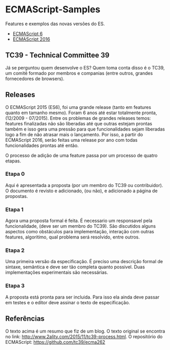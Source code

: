 # ECMAScript-Samples

Features e exemplos das novas versões do ES.

* [ECMAScript 6](./es6)
* [ECMAScript 2016](./es2016)

## TC39 - Technical Committee 39

Já se perguntou quem desenvolve o ES? Quem toma conta disso é o TC39, um comitê formado por membros e companias (entre outros, grandes fornecedores de browsers). 

## Releases

O ECMAScript 2015 (ES6), foi uma grande release (tanto em features quanto em tamanho mesmo). Foram 6 anos até estar totalmente pronta, (12/2009 - 07/2015). Entre os problemas de grandes releases temos: features finalizadas não são liberadas até que outras estejam prontas também e isso gera uma pressão para que funcionalidades sejam liberadas logo a fim de não atrasar mais o lançamento. Por isso, a partir do ECMAScript 2016, serão feitas uma release por ano com todas funcionalidades prontas até então.

O processo de adição de uma feature passa por um processo de quatro etapas.

### Etapa 0

Aqui é apresentada a proposta (por um membro do TC39 ou contribuidor). O documento é revisto e adicionado, (ou não), e adicionado a página de propostas.

### Etapa 1

Agora uma proposta formal é feita. É necessario um responsavel pela funcionalidade, (deve ser um membro do TC39).
São discutidos alguns aspectos como obstáculos para implementação, interação com outras features, algoritimo, qual problema será resolvido, entre outros.

### Etapa 2

Uma primeira versão da especificação. É preciso uma descrição formal de sintaxe, semântica e deve ser tão completa quanto possivel.
Duas implementações experimentais são necessárias.

### Etapa 3

A proposta está pronta para ser incluida. Para isso ela ainda deve passar em testes e o editor deve assinar o texto de especificação.

## Referências

O texto acima é um resumo que fiz de um blog. O texto original se encontra no link: http://www.2ality.com/2015/11/tc39-process.html.
O repositório do ECMAScript: https://github.com/tc39/ecma262
